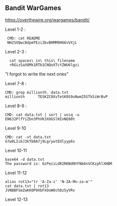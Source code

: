 ## Bandit WarGames
https://overthewire.org/wargames/bandit/


Level 1-2 : 
	 
	 CMD: cat README
	 NH2SXQwcBdpmTEzi3bvBHMM9H66vVXjL

Level 2-3 : 
	  
	  cat spaces\ in\ this\ filename
	  rRGizSaX8Mk1RTb1CNQoXTcYZWU6lgzi
	  
"I forgot to write the next ones" 	  
	  
Level 7-8 : 
	
	CMD: grep millionth. data.txt
	millionth      TESKZC0XvTetK0S9xNwm25STk5iWrBvP

Level 8-9 :

	CMD: cat data.txt | sort | uniq -u
	EN632PlfYiZbn3PhVK3XOGSlNInNE00t
	
Level 9-10

	CMD: cat -vt data.txt 
	G7w8LIi6J3kTb8A7j9LgrywtEUlyyp6s
	
Level 10-11

	base64 -d data.txt
	The password is: 6zPeziLdR2RKNdNYFNb6nVCKzphlXHBM
	
Level 11-12
	
	alias rot13="tr 'A-Za-z' 'N-ZA-Mn-za-m'"
	cat data.txt | rot13
	JVNBBFSmZwKKOP0XbFXOoW8chDz5yVRv
	

Level 12-13 
	
	
		
	


	
	
	